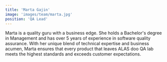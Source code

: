 ```yaml
---
title: 'Marta Gajin'
image: 'images/team/marta.jpg'
position: 'QA Lead'
---
```


Marta is a quality guru with a business edge. She holds a Bachelor's degree in Management and has over 5 years of experience in software quality assurance. With her unique blend of technical expertise and business acumen, Marta ensures that every product that leaves ALAS doo QA lab meets the highest standards and exceeds customer expectations.

